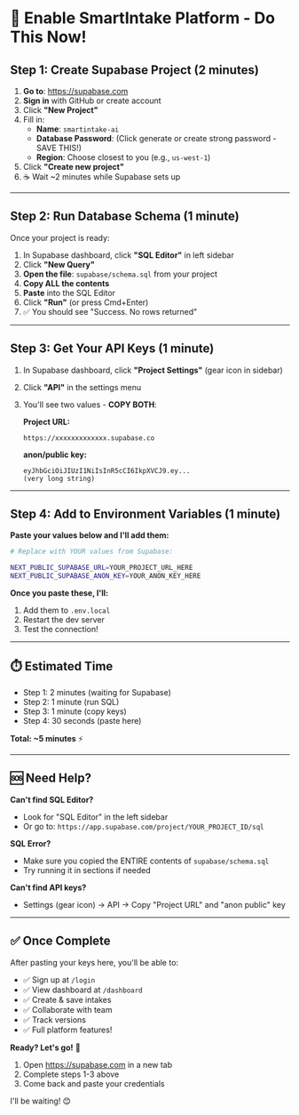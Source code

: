 # 🚀 Enable SmartIntake Platform - Do This Now!

## Step 1: Create Supabase Project (2 minutes)

1. **Go to**: https://supabase.com
2. **Sign in** with GitHub or create account
3. Click **"New Project"**
4. Fill in:
   - **Name**: `smartintake-ai`
   - **Database Password**: (Click generate or create strong password - SAVE THIS!)
   - **Region**: Choose closest to you (e.g., `us-west-1`)
5. Click **"Create new project"**
6. ☕ Wait ~2 minutes while Supabase sets up

---

## Step 2: Run Database Schema (1 minute)

Once your project is ready:

1. In Supabase dashboard, click **"SQL Editor"** in left sidebar
2. Click **"New Query"**
3. **Open the file**: `supabase/schema.sql` from your project
4. **Copy ALL the contents**
5. **Paste** into the SQL Editor
6. Click **"Run"** (or press Cmd+Enter)
7. ✅ You should see "Success. No rows returned"

---

## Step 3: Get Your API Keys (1 minute)

1. In Supabase dashboard, click **"Project Settings"** (gear icon in sidebar)
2. Click **"API"** in the settings menu
3. You'll see two values - **COPY BOTH**:

   **Project URL:**
   ```
   https://xxxxxxxxxxxxx.supabase.co
   ```

   **anon/public key:**
   ```
   eyJhbGciOiJIUzI1NiIsInR5cCI6IkpXVCJ9.ey...
   (very long string)
   ```

---

## Step 4: Add to Environment Variables (1 minute)

**Paste your values below and I'll add them:**

```bash
# Replace with YOUR values from Supabase:

NEXT_PUBLIC_SUPABASE_URL=YOUR_PROJECT_URL_HERE
NEXT_PUBLIC_SUPABASE_ANON_KEY=YOUR_ANON_KEY_HERE
```

**Once you paste these, I'll:**
1. Add them to `.env.local`
2. Restart the dev server
3. Test the connection!

---

## ⏱️ Estimated Time
- Step 1: 2 minutes (waiting for Supabase)
- Step 2: 1 minute (run SQL)
- Step 3: 1 minute (copy keys)
- Step 4: 30 seconds (paste here)

**Total: ~5 minutes** ⚡

---

## 🆘 Need Help?

**Can't find SQL Editor?**
- Look for "SQL Editor" in the left sidebar
- Or go to: `https://app.supabase.com/project/YOUR_PROJECT_ID/sql`

**SQL Error?**
- Make sure you copied the ENTIRE contents of `supabase/schema.sql`
- Try running it in sections if needed

**Can't find API keys?**
- Settings (gear icon) → API → Copy "Project URL" and "anon public" key

---

## ✅ Once Complete

After pasting your keys here, you'll be able to:
- ✅ Sign up at `/login`
- ✅ View dashboard at `/dashboard`
- ✅ Create & save intakes
- ✅ Collaborate with team
- ✅ Track versions
- ✅ Full platform features!

**Ready? Let's go!** 🎯

1. Open https://supabase.com in a new tab
2. Complete steps 1-3 above
3. Come back and paste your credentials

I'll be waiting! 😊

